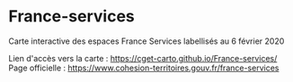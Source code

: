 # France-services
Carte interactive des espaces France Services labellisés au 6 février 2020

Lien d'accès vers la carte : https://cget-carto.github.io/France-services/
Page officielle : https://www.cohesion-territoires.gouv.fr/france-services   
